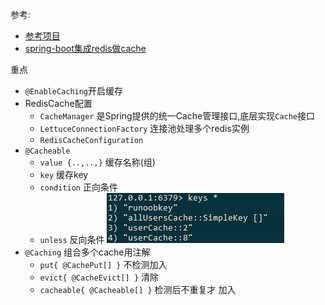 参考:
- [参考项目](https://www.xncoding.com/2017/07/28/spring/sb-cache.html)
- [spring-boot集成redis做cache](https://www.concretepage.com/spring-boot/spring-boot-redis-cache)

重点
- `@EnableCaching`开启缓存
- RedisCache配置
    - `CacheManager` 是Spring提供的统一Cache管理接口,底层实现`Cache`接口
    - `LettuceConnectionFactory` 连接池处理多个redis实例
    - `RedisCacheConfiguration`
- `@Cacheable`
    - `value {..,..,}` 缓存名称(组)
    - `key` 缓存key
    - `condition` 正向条件
    - `unless` 反向条件
 ![redis-cache](https://github.com/G-bug/learning/blob/master/img/redis-01.png)
- `@Caching` 组合多个cache用注解
    - `put{ @CachePut[] }` 不检测加入
    - `evict{ @CacheEvict[] }` 清除
    - `cacheable{ @Cacheable[] }` 检测后不重复才 加入
